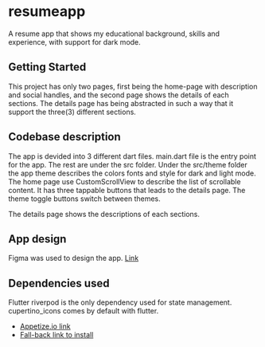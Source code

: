 # resumeapp

A resume app that shows my educational background, skills and experience, with support for dark mode.

## Getting Started

This project has only two pages, first being the home-page with description and social handles, and the second page shows the details of each sections.
The details page has being abstracted in such a way that it support the three(3) different sections.

## Codebase description

The app is devided into 3 different dart files. main.dart file is the entry point for the app. The rest are under the src folder.
Under the src/theme folder the app theme describes the colors fonts and style for dark and light mode.
The home page use CustomScrollView to describe the list of scrollable content. It has three tappable buttons that leads to the details page.
The theme toggle buttons switch between themes.

The details page shows the descriptions of each sections.

## App design

Figma was used to design the app. [Link](https://www.figma.com/file/TcoawrWQXFvYypfEFUtIKt/Resume-App?node-id=18%3A106)

## Dependencies used

Flutter riverpod is the only dependency used for state management. cupertino_icons comes by default with flutter.


- [Appetize.io link](https://appetize.io/app/vninirhvsv2cmj37vbnoxjr5gy?device=pixel4&osVersion=11.0&scale=75)
- [Fall-back link to install](https://drive.google.com/file/d/1UqgjfxtgiH2kqC2lkmLI6n_k4-NMwe2W/view?usp=sharing)
